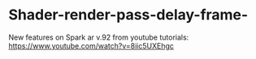 # Shader-render-pass-delay-frame-
New features on Spark ar v.92 from youtube tutorials: https://www.youtube.com/watch?v=8iic5UXEhgc
